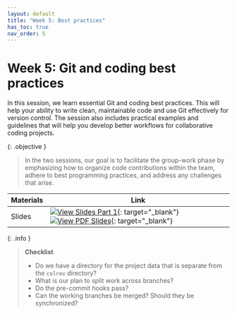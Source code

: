 ```yaml
---
layout: default
title: "Week 5: Best practices"
has_toc: true
nav_order: 5
---
```


# Week 5: Git and coding best practices

In this session, we learn essential Git and coding best practices.
This will help your ability to write clean, maintainable code and use Git effectively for version control.
The session also includes practical examples and guidelines that will help you develop better workflows for collaborative coding projects.

{: .objective }
> In the two sessions, our goal is to facilitate the group-work phase by emphasizing how to organize code contributions within the team, adhere to best programming practices, and address any challenges that arise.

| **Materials**                | **Link**                                                                                                                                  |
|------------------------|-----------------------------------------------------------------------------------------------------------------------------------------|
| Slides  | [![View Slides Part 1](https://img.shields.io/badge/View-Slides-orange?logo=html5)](../output/05-best_practice.html){: target="_blank"} [![View PDF Slides](https://img.shields.io/badge/Download-PDF-orange?logo=adobe)](../output/05-best_practice.pdf){: target="_blank"} |

{: .info }
> **Checklist**
>
> - Do we have a directory for the project data that is separate from the `colrev` directory?
> - What is our plan to split work across branches?
> - Do the pre-commit hooks pass?
> - Can the working branches be merged? Should they be synchronized?